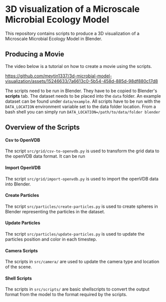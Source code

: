 # 3D visualization of a Microscale Microbial Ecology Model

This repository contains scripts to produce a 3D visualization of a Microscale Microbial Ecology Model in Blender.


## Producing a Movie


The video below is a tutorial on how to create a movie using the scripts.

https://github.com/meytin1337/3d-microbial-model-visualization/assets/15246633/7a6613c0-5b54-458d-885d-98df880c17d8

The scripts need to be run in Blender. They have to be copied to Blender's **scripts** tab.
The dataset needs to be placed into the `data` folder. An example dataset can be found under `data/example`.
All scripts have to be run with the `DATA_LOCATION` environment variable set to the data folder location. From a bash shell you can simply run `DATA_LOCATION=/path/to/data/folder blender`


## Overview of the Scripts

#### Csv to OpenVDB

The script `src/grid/csv-to-openvdb.py` is used to transform the grid data to the openVDB data format. It can be run 

#### Import OpenVDB

The script `src/grid/import-openvdb.py` is used to import the openVDB data into Blender.


#### Create Particles

The script `src/particles/create-particles.py` is used to create spheres in Blender representing the particles in the dataset.

#### Update Particles

The script `src/particles/update-particles.py` is used to update the particles position and color in each timestep.

#### Camera Scripts

The scripts in `src/camera/` are used to update the camera type and location of the scene.

#### Shell Scripts

The scripts in `src/scripts/` are basic shellscripts to convert the output format from the model to the format required by the scripts.
